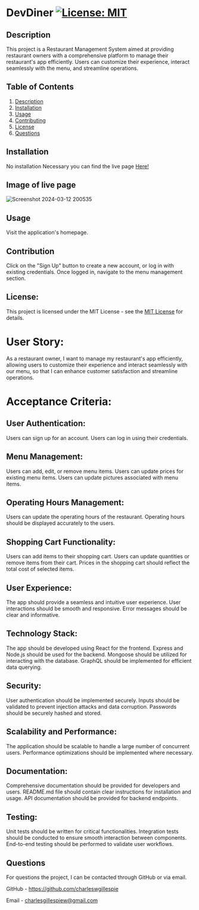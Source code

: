 # DevDiner [![License: MIT](https://img.shields.io/badge/License-MIT-yellow.svg)](https://opensource.org/licenses/MIT)

## Description
  This project is a Restaurant Management System aimed at providing restaurant owners with a comprehensive platform to manage their restaurant's app efficiently. Users can customize their experience, interact seamlessly with the menu, and streamline operations.

## Table of Contents
1. [Description](#description)
2. [Installation](#installation)
3. [Usage](#usage)
4. [Contributing](#contributing)
5. [License](#license)
6. [Questions](#questions)


## Installation
No installation Necessary you can find the live page [Here!](https://devdiner-c9014b2ccd3e.herokuapp.com/)

## Image of live page
![Screenshot 2024-03-12 200535](https://github.com/CharlesWGillespie/Dev-Diner/assets/143773137/6dcd04df-0fc0-459e-9831-5afa6e758642)



## Usage
Visit the application's homepage.

## Contribution
Click on the "Sign Up" button to create a new account, or log in with existing credentials. Once logged in, navigate to the menu management section.

## License:
This project is licensed under the MIT License - see the [MIT License](https://opensource.org/licenses/MIT) for details.

# User Story:

As a restaurant owner, I want to manage my restaurant's app efficiently, allowing users to customize their experience and interact seamlessly with our menu, so that I can enhance customer satisfaction and streamline operations.

# Acceptance Criteria:

## User Authentication:

Users can sign up for an account.
Users can log in using their credentials.

## Menu Management:

Users can add, edit, or remove menu items.
Users can update prices for existing menu items.
Users can update pictures associated with menu items.

## Operating Hours Management:

Users can update the operating hours of the restaurant.
Operating hours should be displayed accurately to the users.
## Shopping Cart Functionality:

Users can add items to their shopping cart.
Users can update quantities or remove items from their cart.
Prices in the shopping cart should reflect the total cost of selected items.

## User Experience:

The app should provide a seamless and intuitive user experience.
User interactions should be smooth and responsive.
Error messages should be clear and informative.

## Technology Stack:

The app should be developed using React for the frontend.
Express and Node.js should be used for the backend.
Mongoose should be utilized for interacting with the database.
GraphQL should be implemented for efficient data querying.

## Security:

User authentication should be implemented securely.
Inputs should be validated to prevent injection attacks and data corruption.
Passwords should be securely hashed and stored.

## Scalability and Performance:

The application should be scalable to handle a large number of concurrent users.
Performance optimizations should be implemented where necessary.

## Documentation:

Comprehensive documentation should be provided for developers and users.
README.md file should contain clear instructions for installation and usage.
API documentation should be provided for backend endpoints.

## Testing:

Unit tests should be written for critical functionalities.
Integration tests should be conducted to ensure smooth interaction between components.
End-to-end testing should be performed to validate user workflows.

## Questions
For questions the project, I can be contacted through GitHub or via email.

GitHub - https://github.com/charleswgillespie

Email - charlesgillespiew@gmail.com
